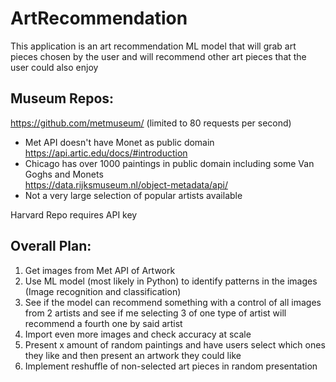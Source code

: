 # ArtRecommendation
This application is an art recommendation ML model that will grab art pieces chosen by the user and will recommend other art pieces that the user could also enjoy

## Museum Repos:
  https://github.com/metmuseum/ (limited to 80 requests per second) <br />
  *  Met API doesn't have Monet as public domain<br />
  https://api.artic.edu/docs/#introduction
  *  Chicago has over 1000 paintings in public domain including some Van Goghs and Monets<br />
  https://data.rijksmuseum.nl/object-metadata/api/
  *  Not a very large selection of popular artists available<br />

  Harvard Repo requires API key<br />

## Overall Plan:
  1. Get images from Met API of Artwork
  2. Use ML model (most likely in Python) to identify patterns in the images (Image recognition and classification)
  3. See if the model can recommend something with a control of all images from 2 artists and see if me selecting 3 of one type of artist will recommend a fourth one by said artist
  4. Import even more images and check accuracy at scale
  5. Present x amount of random paintings and have users select which ones they like and then present an artwork they could like
  6. Implement reshuffle of non-selected art pieces in random presentation

